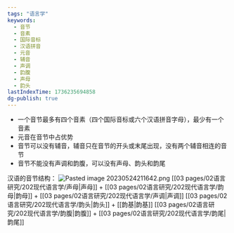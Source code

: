 ```yaml
---
tags: "语言学"
keywords:
  - 音节
  - 音素
  - 国际音标
  - 汉语拼音
  - 元音
  - 辅音
  - 声调
  - 韵腹
  - 声母
  - 韵头
lastIndexTime: 1736235694858
dg-publish: true
---
```

- 一个音节最多有四个音素（四个国际音标或六个汉语拼音字母），最少有一个音素
- 元音在音节中占优势
- 音节可以没有辅音，辅音只在音节的开头或末尾出现，没有两个辅音相连的音节
- 音节不能没有声调和韵腹，可以没有声母、韵头和韵尾

汉语的音节结构：
![Pasted image 20230524211642.png](/img/user/09%20settings/Z%20attachment/Pasted%20image%2020230524211642.png)
[[03 pages/02语言研究/202现代语言学/声母\|声母]] + [[03 pages/02语言研究/202现代语言学/韵母\|韵母]] + [[03 pages/02语言研究/202现代语言学/声调\|声调]]
[[03 pages/02语言研究/202现代语言学/韵头\|韵头]] + [[韵基\|韵基]]
[[03 pages/02语言研究/202现代语言学/韵腹\|韵腹]] + [[03 pages/02语言研究/202现代语言学/韵尾\|韵尾]]